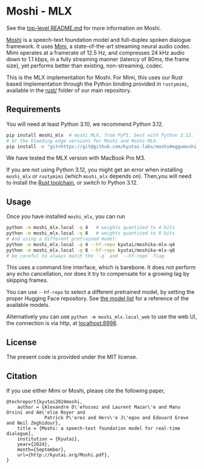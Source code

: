 # Moshi - MLX

See the [top-level README.md][main_repo] for more information on Moshi.

[Moshi][moshi] is a speech-text foundation model and full-duplex spoken dialogue framework.
It uses [Mimi][moshi], a state-of-the-art streaming neural audio codec. Mimi operates at a framerate of 12.5 Hz, and compresses
24 kHz audio down to 1.1 kbps, in a fully streaming manner (latency of 80ms, the frame size), yet performs better than existing, non-streaming, codec.

This is the MLX implementation for Moshi. For Mimi, this uses our Rust based implementation through the Python binding provided in `rustymimi`, available in the [rust/](https://github.com/kyutai-labs/moshi/tree/main/rust) folder of our main repository.

## Requirements

You will need at least Python 3.10, we recommend Python 3.12.

```bash
pip install moshi_mlx  # moshi MLX, from PyPI, best with Python 3.12.
# Or the bleeding edge versions for Moshi and Moshi-MLX.
pip install -e "git+https://git@github.com/kyutai-labs/moshi#egg=moshi_mlx&subdirectory=moshi_mlx"
```
We have tested the MLX version with MacBook Pro M3.

If you are not using Python 3.12, you might get an error when installing
`moshi_mlx` or `rustymimi` (which `moshi_mlx` depends on). Then,you will need to install the [Rust toolchain](https://rustup.rs/), or switch to Python 3.12.

## Usage


Once you have installed `moshi_mlx`, you can run
```bash
python -m moshi_mlx.local -q 4   # weights quantized to 4 bits
python -m moshi_mlx.local -q 8   # weights quantized to 8 bits
# And using a different pretrained model:
python -m moshi_mlx.local -q 4 --hf-repo kyutai/moshika-mlx-q4
python -m moshi_mlx.local -q 8 --hf-repo kyutai/moshika-mlx-q8
# be careful to always match the `-q` and `--hf-repo` flag.
```

This uses a command line interface, which is barebone. It does not perform any echo cancellation,
nor does it try to compensate for a growing lag by skipping frames.

You can use `--hf-repo` to select a different pretrained model, by setting the proper Hugging Face repository.
See [the model list](https://github.com/kyutai-labs/moshi?tab=readme-ov-file#models) for a reference of the available models.

Alternatively you can use `python -m moshi_mlx.local_web` to use
the web UI, the connection is via http, at [localhost:8998](http://localhost:8998).


## License

The present code is provided under the MIT license.

## Citation

If you use either Mimi or Moshi, please cite the following paper,

```
@techreport{kyutai2024moshi,
    author = {Alexandre D\'efossez and Laurent Mazar\'e and Manu Orsini and Am\'elie Royer and
			  Patrick P\'erez and Herv\'e J\'egou and Edouard Grave and Neil Zeghidour},
    title = {Moshi: a speech-text foundation model for real-time dialogue},
    institution = {Kyutai},
    year={2024},
    month={September},
    url={http://kyutai.org/Moshi.pdf},
}
```

[moshi]: https://kyutai.org/Moshi.pdf
[main_repo]: https://github.com/kyutai-labs/moshi
